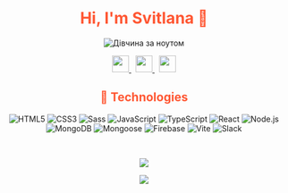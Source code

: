 <h1 align="center" style="color:#ff5733; font-weight:bold;">Hi, I'm Svitlana 👋</h1> 


<p align="center">
  <img src="https://media.giphy.com/media/LMcB8XospGZO8UQq87/giphy.gif" alt="Дівчина за ноутом">
</p>


<p align="center">
  <a href="https://t.me/yourtelegram" target="_blank">
    <img src="https://img.shields.io/badge/Telegram-26A5E4?style=flat&logo=Telegram&logoColor=white&labelColor=26A5E4" height="30">
  </a>
   &nbsp;
  <a href="mailto:svitlana.lightbeam@gmail.com">
    <img src="https://img.shields.io/badge/Gmail-EA4335?style=flat&logo=Gmail&logoColor=white&labelColor=EA4335" height="30">
  </a>
   &nbsp;
  <a href="https://www.linkedin.com/in/svitlana-miroshnychenko-12659a2b6/" target="_blank">
    <img src="https://img.shields.io/badge/LinkedIn-45B6F2?style=flat&logo=logmein&logoColor=white&labelColor=45B6F2" height="30">
  </a>
</p>


<h2 align="center" style="color:#ff5733; font-weight:bold;">🚀 Technologies</h2>

<p align="center">
  <img src="https://img.shields.io/badge/HTML5-E34F26?style=for-the-badge&logo=HTML5&logoColor=white" alt="HTML5">
  <img src="https://img.shields.io/badge/CSS3-1572B6?style=for-the-badge&logo=CSS3&logoColor=white" alt="CSS3">
  <img src="https://img.shields.io/badge/Sass-CC6699?style=for-the-badge&logo=Sass&logoColor=white" alt="Sass">
  <img src="https://img.shields.io/badge/JavaScript-F7DF1E?style=for-the-badge&logo=JavaScript&logoColor=black" alt="JavaScript">
  <img src="https://img.shields.io/badge/TypeScript-3178C6?style=for-the-badge&logo=TypeScript&logoColor=white" alt="TypeScript">
  <img src="https://img.shields.io/badge/React-61DAFB?style=for-the-badge&logo=React&logoColor=black" alt="React">
  <img src="https://img.shields.io/badge/Node.js-5FA04E?style=for-the-badge&logo=Node.js&logoColor=white" alt="Node.js">
  <img src="https://img.shields.io/badge/MongoDB-47A248?style=for-the-badge&logo=MongoDB&logoColor=white" alt="MongoDB">
  <img src="https://img.shields.io/badge/Mongoose-880000?style=for-the-badge&logo=Mongoose&logoColor=white" alt="Mongoose">
  <img src="https://img.shields.io/badge/Firebase-DD2C00?style=for-the-badge&logo=Firebase&logoColor=white" alt="Firebase">
  <img src="https://img.shields.io/badge/Vite-646CFF?style=for-the-badge&logo=Vite&logoColor=white" alt="Vite">
  <img src="https://img.shields.io/badge/Slack-4A154B?style=for-the-badge&logo=Slack&logoColor=white" alt="Slack">
</p>


<br>
<p align="center">
  <img src="https://github-readme-stats.vercel.app/api?username=Sw1tlana&show_icons=true&theme=tokyonight" />
</p>

<p align="center">
  <img src="https://github-readme-stats.vercel.app/api/top-langs/?username=Sw1tlana&layout=compact&theme=tokyonight" />
</p>
























